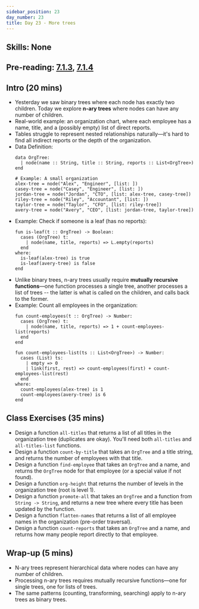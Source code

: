 ```yaml
---
sidebar_position: 23
day_number: 23
title: Day 23 - More trees
---
```


## Skills: None

## Pre-reading: [7.1.3](<%7B%7BDCIC_DOMAIN%7D%7D/trees.html#(part._.Summarizing_.How_to_.Approach_.Tree_.Problems)>), [7.1.4](<%7B%7BDCIC_DOMAIN%7D%7D/trees.html#(part._.Study_.Questions)>)

## Intro (20 mins)

- Yesterday we saw binary trees where each node has exactly two children. Today we explore **n-ary trees** where nodes can have any number of children.
- Real-world example: an organization chart, where each employee has a name, title, and a (possibly empty) list of direct reports.
- Tables struggle to represent nested relationships naturally—it's hard to find all indirect reports or the depth of the organization.
- Data Definition:
  ```pyret
  data OrgTree:
    | node(name :: String, title :: String, reports :: List<OrgTree>)
  end

  # Example: A small organization
  alex-tree = node("Alex", "Engineer", [list: ])
  casey-tree = node("Casey", "Engineer", [list: ])
  jordan-tree = node("Jordan", "CTO", [list: alex-tree, casey-tree])
  riley-tree = node("Riley", "Accountant", [list: ])
  taylor-tree = node("Taylor", "CFO", [list: riley-tree])
  avery-tree = node("Avery", "CEO", [list: jordan-tree, taylor-tree])
  ```
- Example: Check if someone is a leaf (has no reports):
  ```pyret
  fun is-leaf(t :: OrgTree) -> Boolean:
    cases (OrgTree) t:
      | node(name, title, reports) => L.empty(reports)
    end
  where:
    is-leaf(alex-tree) is true
    is-leaf(avery-tree) is false
  end
  ```
- Unlike binary trees, n-ary trees usually require **mutually recursive functions**—one function processes a single tree, another processes a list of trees -- the latter is what is called on the children, and calls back to the former.
- Example: Count all employees in the organization:
  ```pyret
  fun count-employees(t :: OrgTree) -> Number:
    cases (OrgTree) t:
      | node(name, title, reports) => 1 + count-employees-list(reports)
    end
  end

  fun count-employees-list(ts :: List<OrgTree>) -> Number:
    cases (List) ts:
      | empty => 0
      | link(first, rest) => count-employees(first) + count-employees-list(rest)
    end
  where:
    count-employees(alex-tree) is 1
    count-employees(avery-tree) is 6
  end
  ```

## Class Exercises (35 mins)

- Design a function `all-titles` that returns a list of all titles in the organization tree (duplicates are okay). You'll need both `all-titles` and `all-titles-list` functions.
- Design a function `count-by-title` that takes an `OrgTree` and a title string, and returns the number of employees with that title.
- Design a function `find-employee` that takes an `OrgTree` and a name, and returns the `OrgTree` node for that employee (or a special value if not found).
- Design a function `org-height` that returns the number of levels in the organization tree (root is level 1).
- Design a function `promote-all` that takes an `OrgTree` and a function from `String -> String`, and returns a new tree where every title has been updated by the function.
- Design a function `flatten-names` that returns a list of all employee names in the organization (pre-order traversal).
- Design a function `count-reports` that takes an `OrgTree` and a name, and returns how many people report directly to that employee.

## Wrap-up (5 mins)

- N-ary trees represent hierarchical data where nodes can have any number of children.
- Processing n-ary trees requires mutually recursive functions—one for single trees, one for lists of trees.
- The same patterns (counting, transforming, searching) apply to n-ary trees as binary trees.
